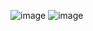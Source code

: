 ![image](https://user-images.githubusercontent.com/98120541/236640704-7691035e-2791-4cac-a91a-1384c6ef5bc3.png)
![image](https://user-images.githubusercontent.com/98120541/236640714-3b71663a-c2c2-49fa-b4b1-57310a208107.png)
